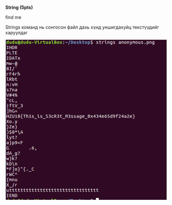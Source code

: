 **String (5pts)**

find me

Strings команд нь сонгосон файл дахь хүнд уншигдахуйц текстүүдийг харуулдаг

[![N|Solid](https://github.com/DCERT-MNDC/HZ-U18-2018/blob/master/include/forensic1/string.PNG)](https://github.com/DCERT-MNDC/HZ-U18-2018/blob/master/include/forensic1/string.PNG)
